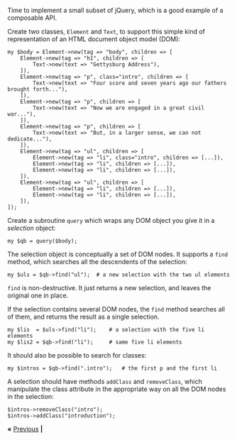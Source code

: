 Time to implement a small subset of jQuery, which is a good example of a
composable API.

Create two classes, `Element` and `Text`, to support this simple kind of
representation of an HTML document object model (DOM):

    my $body = Element->new(tag => "body", children => [
        Element->new(tag => "h1", children => [
            Text->new(text => "Gettysburg Address"),
        ]),
        Element->new(tag => "p", class="intro", children => [
            Text->new(text => "Four score and seven years ago our fathers brought forth..."),
        ]),
        Element->new(tag => "p", children => [
            Text->new(text => "Now we are engaged in a great civil war..."),
        ]),
        Element->new(tag => "p", children => [
            Text->new(text => "But, in a larger sense, we can not dedicate..."),
        ]),
        Element->new(tag => "ul", children => [
            Element->new(tag => "li", class="intro", children => [...]),
            Element->new(tag => "li", children => [...]),
            Element->new(tag => "li", children => [...]),
        ]),
        Element->new(tag => "ul", children => [
            Element->new(tag => "li", children => [...]),
            Element->new(tag => "li", children => [...]),
        ]),
    ]);

Create a subroutine `query` which wraps any DOM object you give it in a
*selection* object:

    my $qb = query($body);

The selection object is conceptually a set of DOM nodes. It supports a `find`
method, which searches all the descendents of the selection:

    my $uls = $qb->find("ul");  # a new selection with the two ul elements

`find` is non-destructive. It just returns a new selection, and leaves the
original one in place.

If the selection contains several DOM nodes, the `find` method searches all of
them, and returns the result as a single selection.

    my $lis  = $uls->find("li");    # a selection with the five li elements
    my $lis2 = $qb->find("li");     # same five li elements

It should also be possible to search for classes:

    my $intros = $qb->find(".intro");   # the first p and the first li

A selection should have methods `addClass` and `removeClass`, which manipulate
the class attribute in the appropriate way on all the DOM nodes in the
selection:

    $intros->removeClass("intro");
    $intros->addClass("introduction");

**«** [Previous](compose.md) **|**
